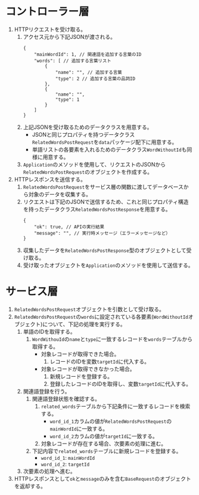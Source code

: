 # コントローラー層   
1. HTTPリクエストを受け取る。  
    1. アクセス元から下記JSONが渡される。    
        ```
        {
            "mainWordId": 1, // 関連語を追加する言葉のID
            "words": [ // 追加する言葉リスト
                {
                    "name": "", // 追加する言葉
                    "type": 2 // 追加する言葉の品詞ID
                },
                {
                    "name": "",
                    "type": 1
                }
            ]
        }
        ```
    1. 上記JSONを受け取るためのデータクラスを用意する。  
        - JSONと同じプロパティを持つデータクラス`RelatedWordsPostRequest`を`data`パッケージ配下に用意する。 
        - 単語リストの各要素を入れるためのデータクラス`WordWithoutId`も同様に用意する。  
    1. `Application`のメソッドを使用して、リクエストのJSONから`RelatedWordsPostRequest`のオブジェクトを作成する。  
1. HTTPレスポンスを送信する。  
    1. `RelatedWordsPostRequest`をサービス層の関数に渡してデータベースから対象のデータを収集する。  
    1. リクエストは下記のJSONで送信するため、これと同じプロパティ構造を持ったデータクラス`RelatedWordsPostResponse`を用意する。  
        ```
        {
            "ok": true, // APIの実行結果
            "message": "", // 実行時メッセージ（エラーメッセージなど）
        }
        ```
    1. 収集したデータを`RelatedWordsPostResponse`型のオブジェクトとして受け取る。  
    2. 受け取ったオブジェクトを`Application`のメソッドを使用して送信する。  

# サービス層  
1. `RelatedWordsPostRequest`オブジェクトを引数として受け取る。  
1. `RelatedWordsPostRequest`の`words`に設定されている各要素(`WordWithoutId`オブジェクト)について、下記の処理を実行する。  
    1. 単語のIDを取得する。  
        1. `WordWithouId`の`name`と`type`に一致するレコードを`words`テーブルから取得する。  
            - 対象レコードが取得できた場合。  
                1. レコードのIDを変数`targetId`に代入する。  
            - 対象レコードが取得できなかった場合。  
                1. 新規レコードを登録する。  
                1. 登録したレコードのIDを取得し、変数`targetId`に代入する。  
    1. 関連語登録を行う。 
        1.  関連語登録状態を確認する。  
            1. `related_words`テーブルから下記条件に一致するレコードを検索する。  
                - `word_id_1`カラムの値が`RelatedWordsPostRequest`の`mainWordId`に一致する。  
                - `word_id_2`カラムの値が`targetId`に一致する。  
            1. 対象レコードが存在する場合、次要素の処理に進む。  
        1. 下記内容で`related_words`テーブルに新規レコードを登録する。  
            - `word_id_1`: `mainWordId`  
            - `word_id_2`: `targetId`  
    1. 次要素の処理へ進む。  
1. HTTPレスポンスとして`ok`と`message`のみを含む`BaseRequest`のオブジェクトを返却する。  
